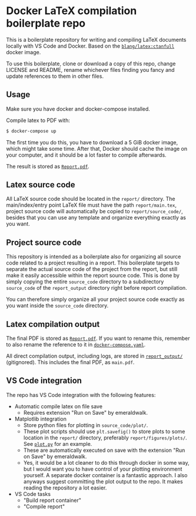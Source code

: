 # Docker LaTeX compilation boilerplate repo

This is a boilerplate repository for writing and compiling LaTeX documents locally with VS Code and Docker. Based on the [`blang/latex:ctanfull`](https://hub.docker.com/r/blang/latex/#!) docker image.

To use this boilerplate, clone or download a copy of this repo, change LICENSE and README, rename whichever files finding you fancy and update references to them in other files.

## Usage

Make sure you have docker and docker-compose installed.

Compile latex to PDF with:

```sh
$ docker-compose up
```

The first time you do this, you have to download a 5 GiB docker image, which might take some time. After that, Docker should cache the image on your computer, and it should be a lot faster to compile afterwards.

The result is stored as [`Report.pdf`](Report.pdf).

## Latex source code

All LaTeX source code should be located in the `report/` directory. The main/index/entry point LaTeX file must have the path `report/main.tex`, project source code will automatically be copied to `report/source_code/`, besides that you can use any template and organize everything exactly as you want.

## Project source code

This repository is intended as a boilerplate also for organizing all source code related to a project resulting in a report. This boilerplate targets to separate the actual source code of the project from the report, but still make it easily accessible within the report source code. This is done by simply copying the entire `source_code` directory to a subdirectory `source_code` of the `report_output` directory right before report compilation.

You can therefore simply organize all your project source code exactly as you want inside the `source_code` directory.

## Latex compilation output

The final PDF is stored as [`Report.pdf`](Report.pdf). If you want to rename this, remember to also rename the reference to it in [`docker-compose.yaml`](docker-compose.yaml).

All direct compilation output, including logs, are stored in [`report_output/`](report_ouput/) (gitignored). This includes the final PDF, as `main.pdf`.

## VS Code integration

The repo has VS Code integration with the following features:

- Automatic compile latex on file save
  - Requires extension "Run on Save" by emeraldwalk.
- Matplotlib integration
  - Store python files for plotting in `source_code/plot/`.
  - These plot scripts should use `plt.savefig()` to store plots to some location in the `report/` directory, preferably `report/figures/plots/`. See [`plot.py`](source_code/plot/plot.py) for an example.
  - These are automatically executed on save with the extension "Run on Save" by emeraldwalk.
  - Yes, it would be a lot cleaner to do this through docker in some way, but I would want you to have control of your plotting environment yourself. A separate docker container is a fantastic approach. I also anyways suggest committing the plot output to the repo. It makes reading the repository a lot easier.
- VS Code tasks
  - "Build report container"
  - "Compile report"
